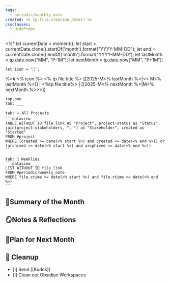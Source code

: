 ```yaml
---
tags:
  - periodic/monthly_note
created: <% tp.file.creation_date() %>
cssclasses:
  - HideProps
---
```

<%* 
	let currentDate = moment();
	let start = currentDate.clone().startOf('month').format("YYYY-MM-DD");
	let end = currentDate.clone().endOf('month').format("YYYY-MM-DD");
	let lastMonth = tp.date.now("MM", "P-1M");
	let nextMonth = tp.date.now("MM", "P+1M");

	let icon = '📂';
%># <% icon %> <% tp.file.title %>
[[2025-M<% lastMonth %>|<< M<% lastMonth %>]] | <%tp.file.title%> | [[2025-M<% nextMonth %>|M<% nextMonth %>>>]]
````tabs
top,one
tab: ___

tab: ⭐ All Projects
```dataview
TABLE WITHOUT ID file.link AS "Project", project-status as "Status", join(project-stakeholders, ", ") as "Stakeholder", created as "Started"
FROM #project
WHERE (created >= date(<% start %>) and created <= date(<% end %>)) or (archived >= date(<% start %>) and arcphived <= date(<% end %>))
```

tab: 🔄 Weeklies
```dataview
LIST WITHOUT ID file.link
FROM #periodic/weekly_note 
WHERE file.ctime >= date(<% start %>) and file.ctime <= date(<% end %>)
```
````
## 🌳Summary of the Month


## 🪞Notes & Reflections

  
## 🌱Plan for Next Month


## 🧹 Cleanup

- [l] Send [[Kudos]]
- [l] Clean out Obsidian Workspaces 